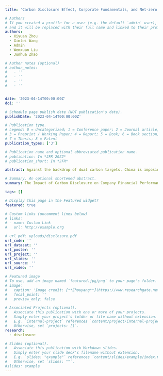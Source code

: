 ```yaml
---
title: 'Carbon Disclosure Effect, Corporate Fundamentals, and Net-zero Emission Target: Evidence from China'

# Authors
# If you created a profile for a user (e.g. the default `admin` user), write the username (folder name) here
# and it will be replaced with their full name and linked to their profile.
authors:
  - Xiyuan Zhou
  - Xinlei Wang
  - Admin
  - Wenxuan Liu
  - Junhua Zhao

# Author notes (optional)
# author_notes:
#   - ''
#   - ''
#   - ''
#   - ''


date: '2023-04-14T00:00:00Z'
doi: ''

# Schedule page publish date (NOT publication's date).
publishDate: '2023-04-14T00:00:00Z'

# Publication type.
# Legend: 0 = Uncategorized; 1 = Conference paper; 2 = Journal article;
# 3 = Preprint / Working Paper; 4 = Report; 5 = Book; 6 = Book section;
# 7 = Thesis; 8 = Patent
publication_types: ['3']

# Publication name and optional abbreviated publication name.
# publication: In *JFR 2022*
# publication_short: In *JFR*

abstract: Against the backdrop of dual carbon targets, China is imposing stricter policies on corporate carbon emissions. Enterprises' adaptability to climate change and green transformation management will have an important impact on the current and future financial performance of enterprises. Therefore, carbon disclosure is crucial as a way for companies to communicate carbon emissions information to investors. With the aid of artificial intelligence tools, we have established a database of emission disclosure information of 4,336 Chinese A-share listed companies from 2017 to 2022. Our results show that carbon disclosure behavior has a positive effect on corporate financial performance. Specifically, carbon disclosure increases firm stock returns, return on equity, and Tobin's Q, while reducing stock price volatility. These conclusions come through a series of robustness tests, including placebo tests, propensity matching scores, and two-stage least-squares models. Furthermore, we have examined the determinants of corporate carbon disclosure and find that environmental policies play a significant role in promoting disclosure. Our research underscores the importance of corporate carbon disclosure in enhancing climate change adaptability and reveals that the financial market responds favorably to companies that actively disclose their carbon emissions in response to environmental policies.

# Summary. An optional shortened abstract.
summary: The Impact of Carbon Disclosure on Company Financial Performance. (National Outstanding Award of National University Student Energy Economy Academic Creativity Competition (Top 5 in China)) (Working Paper)

tags: []

# Display this page in the Featured widget?
featured: true

# Custom links (uncomment lines below)
# links:
# - name: Custom Link
#   url: http://example.org

# url_pdf: uploads/disclosure.pdf
url_code: ''
url_dataset: ''
url_poster: ''
url_project: ''
url_slides: ''
url_source: ''
url_video: ''

# Featured image
# To use, add an image named `featured.jpg/png` to your page's folder.
# image:
#   caption: 'Image credit: [**Zhouyang**](https://www.researchgate.net/profile/Zhou-Yang-18/research)'
#   focal_point: ''
#   preview_only: false

# Associated Projects (optional).
#   Associate this publication with one or more of your projects.
#   Simply enter your project's folder or file name without extension.
#   E.g. `internal-project` references `content/project/internal-project/index.md`.
#   Otherwise, set `projects: []`.
research:
  - disclosure

# Slides (optional).
#   Associate this publication with Markdown slides.
#   Simply enter your slide deck's filename without extension.
#   E.g. `slides: "example"` references `content/slides/example/index.md`.
#   Otherwise, set `slides: ""`.
#slides: example
---
```

